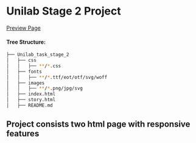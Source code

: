 # Unilab Stage 2 Project





[Preview Page ](https://zura-papiashvili.github.io/Unilab_task_stage_2/) 

#### Tree Structure:
```bash
├── Unilab_task_stage_2
│   ├── css
│   │   ├── **/*.css
│   ├── fonts
│   │   ├── **/*.ttf/eot/otf/svg/woff
│   ├── images
│   │   ├── **/*.png/jpg/svg
│   ├── index.html
│   ├── story.html
│   ├── README.md
```

## Project consists two html page with responsive features
